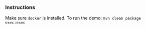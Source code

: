 ### Instructions

Make sure ```docker``` is installed. To run the demo: ```mvn clean package exec:exec```
